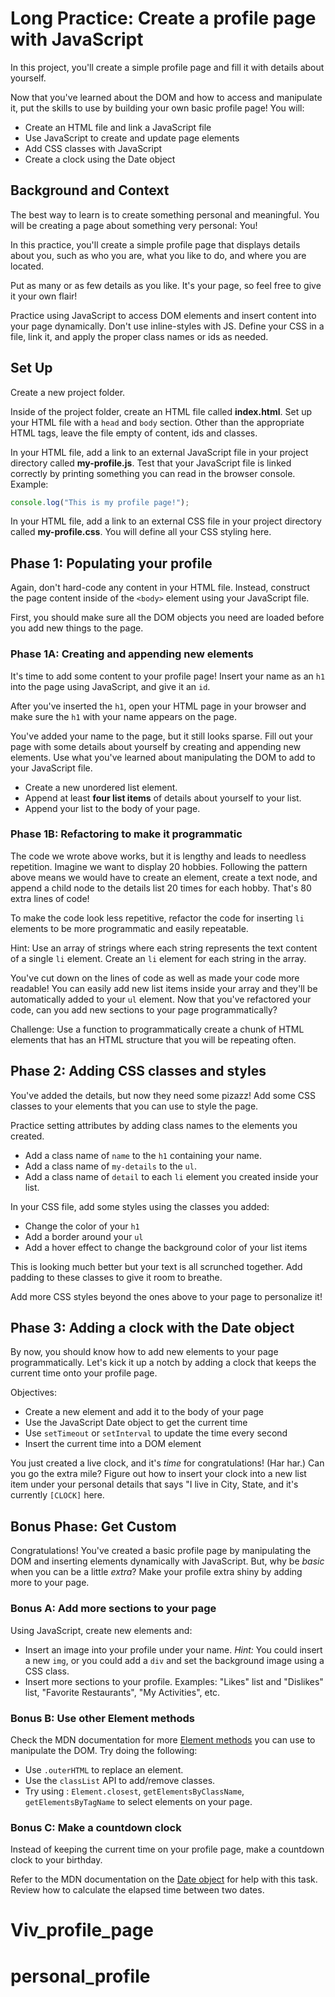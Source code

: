 # Long Practice: Create a profile page with JavaScript

In this project, you'll create a simple profile page and fill it with details
about yourself.

Now that you've learned about the DOM and how to access and manipulate it, put
the skills to use by building your own basic profile page! You will:

- Create an HTML file and link a JavaScript file
- Use JavaScript to create and update page elements
- Add CSS classes with JavaScript
- Create a clock using the Date object

## Background and Context

The best way to learn is to create something personal and meaningful. You will
be creating a page about something very personal: You!

In this practice, you'll create a simple profile page that displays details
about you, such as who you are, what you like to do, and where you are located.

Put as many or as few details as you like. It's your page, so feel free to give
it your own flair!

Practice using JavaScript to access DOM elements and insert content into your
page dynamically. Don't use inline-styles with JS. Define your CSS in a file,
link it, and apply the proper class names or ids as needed.

## Set Up

Create a new project folder.

Inside of the project folder, create an HTML file called __index.html__. Set up
your HTML file with a `head` and `body` section. Other than the appropriate HTML
tags, leave the file empty of content, ids and classes.

In your HTML file, add a link to an external JavaScript file in your project
directory called __my-profile.js__. Test that your JavaScript file is linked
correctly by printing something you can read in the browser console. Example:

```js
console.log("This is my profile page!");
```

In your HTML file, add a link to an external CSS file in your project
directory called __my-profile.css__. You will define all your CSS styling here.

## Phase 1: Populating your profile

Again, don't hard-code any content in your HTML file. Instead, construct the
page content inside of the `<body>` element using your JavaScript file.

First, you should make sure all the DOM objects you need are loaded before you
add new things to the page.

### Phase 1A: Creating and appending new elements

It's time to add some content to your profile page! Insert your name as an `h1`
into the page using JavaScript, and give it an `id`.

After you've inserted the `h1`, open your HTML page in your browser and make
sure the `h1` with your name appears on the page.

You've added your name to the page, but it still looks sparse. Fill out your
page with some details about yourself by creating and appending new elements.
Use what you've learned about manipulating the DOM to add to your JavaScript
file.

- Create a new unordered list element.
- Append at least **four list items** of details about yourself to your list.
- Append your list to the body of your page.

### Phase 1B: Refactoring to make it programmatic

The code we wrote above works, but it is lengthy and leads to needless
repetition. Imagine we want to display 20 hobbies. Following the pattern above
means we would have to create an element, create a text node, and append a
child node to the details list 20 times for each hobby. That's 80 extra lines
of code!

To make the code look less repetitive, refactor the code for inserting `li`
elements to be more programmatic and easily repeatable.

Hint: Use an array of strings where each string represents the text content of
a single `li` element. Create an `li` element for each string in the array.

You've cut down on the lines of code as well as made your code more readable!
You can easily add new list items inside your array and they'll be automatically
added to your `ul` element. Now that you've refactored your code, can you add
new sections to your page programmatically?

Challenge: Use a function to programmatically create a chunk of HTML elements
that has an HTML structure that you will be repeating often.

## Phase 2: Adding CSS classes and styles

You've added the details, but now they need some pizazz! Add some CSS
classes to your elements that you can use to style the page.

Practice setting attributes by adding class names to the elements you created.

- Add a class name of `name` to the `h1` containing your name.
- Add a class name of `my-details` to the `ul`.
- Add a class name of `detail` to each `li` element you created inside your
  list.

In your CSS file, add some styles using the classes you added:

- Change the color of your `h1`
- Add a border around your `ul`
- Add a hover effect to change the background color of your list items

This is looking much better but your text is all scrunched together. Add
padding to these classes to give it room to breathe.

Add more CSS styles beyond the ones above to your page to personalize it!

## Phase 3: Adding a clock with the Date object

By now, you should know how to add new elements to your page programmatically.
Let's kick it up a notch by adding a clock that keeps the current time onto your
profile page.

Objectives:

- Create a new element and add it to the body of your page
- Use the JavaScript Date object to get the current time
- Use `setTimeout` or `setInterval` to update the time every second
- Insert the current time into a DOM element

You just created a live clock, and it's _time_ for congratulations! (Har har.)
Can you go the extra mile? Figure out how to insert your clock into a new list
item under your personal details that says "I live in City, State, and it's
currently `[CLOCK]` here.

## Bonus Phase: Get Custom

Congratulations! You've created a basic profile page by manipulating the DOM and
inserting elements dynamically with JavaScript. But, why be _basic_ when you can
be a little _extra_? Make your profile extra shiny by adding more to your page.

### Bonus A: Add more sections to your page

Using JavaScript, create new elements and:

- Insert an image into your profile under your name. _Hint:_ You could insert a
  new `img`, or you could add a `div` and set the background image using a CSS
  class.
- Insert more sections to your profile. Examples: "Likes" list and "Dislikes"
  list, "Favorite Restaurants", "My Activities", etc.

### Bonus B: Use other Element methods

Check the MDN documentation for more
[Element methods](https://developer.mozilla.org/en-US/docs/Web/API/Element) you
can use to manipulate the DOM. Try doing the following:

- Use `.outerHTML` to replace an element.
- Use the `classList` API to add/remove classes.
- Try using : `Element.closest`, `getElementsByClassName`,
  `getElementsByTagName` to select elements on your page.

### Bonus C: Make a countdown clock

Instead of keeping the current time on your profile page, make a countdown clock
to your birthday.

Refer to the MDN documentation on the
[Date object](https://developer.mozilla.org/en-US/docs/Web/JavaScript/Reference/Global_Objects/Date)
for help with this task. Review how to calculate the elapsed time between two
dates.
# Viv_profile_page
# personal_profile

